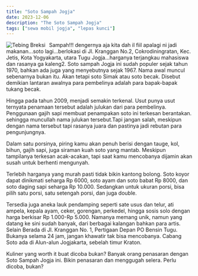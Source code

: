 ```yaml
---
title: "Soto Sampah Jogja"
date: 2023-12-06
description: "The Soto Sampah Jogja"
tags: ["sewa mobil jogja", "lepas kunci"]
---
```


<img src="https://aceapugtar.cloudimg.io/raw.githubusercontent.com/ariefbuddies/bening-out/master/uploads/soto-sampah.jpg?w=200&radius=18&force_format=png&"
     alt="Tebing Breksi"
     style="float: left; margin-right: 10px;" />

Sampah!!! dengernya aja kita dah il fiil apalagi ni jadi makanan...soto lagi...berlokasi di Jl. Kranggan No.2, Cokrodiningratan, Kec. Jetis, Kota Yogyakarta, utara Tugu Jogja...harganya terjangkau mahasiswa dan rasanya ga kaleng2. Soto sampah Jogja ini sudah populer sejak tahun 1970, bahkan ada juga yang menyebutnya sejak 1967. Nama awal muncul sebenarnya bukan itu. Akan tetapi soto Simak atau soto becak. Disebut demikian lantaran awalnya para pembelinya adalah para bapak-bapak tukang becak.

Hingga pada tahun 2009, menjadi semakin terkenal. Usut punya usut ternyata penamaan tersebut adalah julukan dari para pembelinya. Penggunaan gajih sapi membuat penampakan soto ini terkesan berantakan. sehingga muncullah nama julukan tersebut.Tapi jangan salah, meskipun dengan nama tersebut tapi rasanya juara dan pastinya jadi rebutan para pengunjungnya.

Dalam satu porsinya, piring kamu akan penuh berisi dengan tauge, kol, bihun, gajih sapi, juga siraman kuah soto yang mantab. Meskipun tampilanya terkesan acak-acakan, tapi saat kamu mencobanya dijamin akan susah untuk berhenti mengunyah.

Terlebih harganya yang murah pasti tidak bikin kantong bolong. Soto koyor dapat dinikmati seharga Rp 6000, soto ayam dan soto babat Rp 8000, dan soto daging sapi seharga Rp 10.000. Sedangkan untuk ukuran porsi, bisa pilih satu porsi, satu setengah porsi, dan juga double.

Tersedia juga aneka lauk pendamping seperti sate usus dan telur, ati ampela, kepala ayam, ceker, gorengan, perkedel, hingga sosis solo dengan harga berkisar Rp 1.000-Rp 5.000.
Namanya memang unik, namun yang datang ke sini sudah banyak, dari berbagai kalangan bahkan para artis. Selain Berada di Jl. Kranggan No. 1, Pertigaan Depan PO Bensin Tugu. Bukanya selama 24 jam, jangan khawatir tak bisa mencobanya. Cabang Soto ada di Alun-alun Jogjakarta, sebelah timur Kraton.

Kuliner yang worth it buat dicoba bukan? Banyak orang penasaran dengan Soto Sampah Jogja ini. Bikin penasaran dan menggugah selera. Perlu dicoba, bukan?
